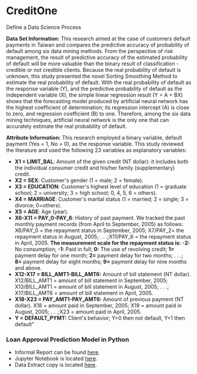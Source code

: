 # CreditOne
Define a Data Science Process

**Data Set Information:**
This research aimed at the case of customers default payments in Taiwan and compares the predictive accuracy of probability of default among six data mining methods. From the perspective of risk management, the result of predictive accuracy of the estimated probability of default will be more valuable than the binary result of classification - credible or not credible clients. Because the real probability of default is unknown, this study presented the novel Sorting Smoothing Method to estimate the real probability of default. With the real probability of default as the response variable (Y), and the predictive probability of default as the independent variable (X), the simple linear regression result (Y = A + BX) shows that the forecasting model produced by artificial neural network has the highest coefficient of determination; its regression intercept (A) is close to zero, and regression coefficient (B) to one. Therefore, among the six data mining techniques, artificial neural network is the only one that can accurately estimate the real probability of default.

**Attribute Information:**
This research employed a binary variable, default payment (Yes = 1, No = 0), as the response variable. This study reviewed the literature and used the following 23 variables as explanatory variables:
- **X1 = LIMIT_BAL**: Amount of the given credit (NT dollar): it includes both the individual consumer credit and his/her family (supplementary) credit.
- **X2 = SEX**: Customer's gender (1 = male; 2 = female).
- **X3 = EDUCATION**: Customer's highest level of education (1 = graduate school; 2 = university; 3 = high school; 0, 4, 5, 6 = others).
- **X4 = MARRIAGE**: Customer's marital status (1 = married; 2 = single; 3 = divorce; 0=others).
- **X5 = AGE**: Age (year).
- **X6-X11 = PAY_0-PAY_6**: History of past payment. We tracked the past monthly payment records (from April to September, 2005) as follows: X6/PAY_0 = the repayment status in September, 2005; X7/PAY_2= the repayment status in August, 2005; . . .;X11/PAY_6 = the repayment status in April, 2005.  **The measurement scale for the repayment status is:** **-2:** No consumption; **-1:** Paid in full; **0:** The use of revolving credit; **1=** payment delay for one month; **2=** payment delay for two months; . . .; **8=** payment delay for eight months; **9=** payment delay for nine months and above.
- **X12-X17 = BILL_AMT1-BILL_AMT6:** Amount of bill statement (NT dollar). X12/BILL_AMT1 = amount of bill statement in September, 2005; X13/BILL_AMT1 = amount of bill statement in August, 2005; . . .; X17/BILL_AMT6 = amount of bill statement in April, 2005.
- **X18-X23 = PAY_AMT1-PAY_AMT6:** Amount of previous payment (NT dollar). X18 = amount paid in September, 2005; X19 = amount paid in August, 2005; . . .;X23 = amount paid in April, 2005.
- **Y = DEFAULT_PYMT:** Client's behavior; Y=0 then not default, Y=1 then default"

### Loan Approval Prediction Model in Python
- Informal Report can be found [here](https://github.com/liloamgo/CreditOne/blob/master/Credit%20One_%20Loan%20Approval%20Prediction%20Model%20in%20Python.pptx).
- Jupyter Notebook is located [here](https://github.com/liloamgo/CreditOne/blob/master/CreditOne-LoadandExamine.ipynb).
- Data Extract copy is located [here](https://github.com/liloamgo/CreditOne/blob/master/CreditOne_Data_Extract.csv).
